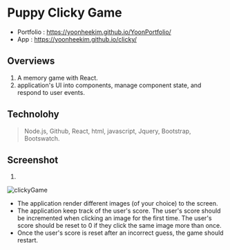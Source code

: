 # Puppy Clicky Game
* Portfolio : https://yoonheekim.github.io/YoonPortfolio/
* App : https://yoonheekim.github.io/clicky/

## Overviews
1. A memory game with React. 
2. application's UI into components, manage component state, and respond to user events.

## Technolohy
> Node.js, Github, React, html, javascript, Jquery, Bootstrap, Bootswatch.

## Screenshot
1. 
![clickyGame](https://user-images.githubusercontent.com/44251380/55447394-92060e00-5591-11e9-8ef2-d33d78f09444.jpg)

* The application render different images (of your choice) to the screen. 
* The application keep track of the user's score. The user's score should be incremented when clicking an image for the first time. The user's score should be reset to 0 if they click the same image more than once.
* Once the user's score is reset after an incorrect guess, the game should restart.

